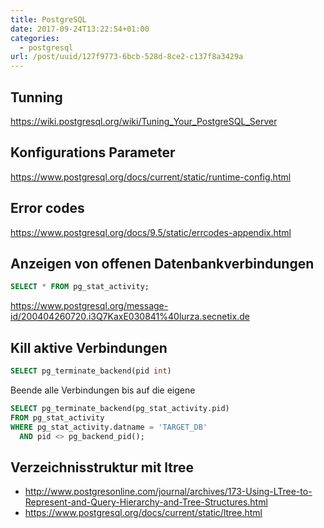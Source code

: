 ```yaml
---
title: PostgreSQL
date: 2017-09-24T13:22:54+01:00
categories:
  - postgresql
url: /post/uuid/127f9773-6bcb-528d-8ce2-c137f8a3429a
---
```


## Tunning

https://wiki.postgresql.org/wiki/Tuning_Your_PostgreSQL_Server

## Konfigurations Parameter

https://www.postgresql.org/docs/current/static/runtime-config.html

## Error codes

https://www.postgresql.org/docs/9.5/static/errcodes-appendix.html

## Anzeigen von offenen Datenbankverbindungen

```sql
SELECT * FROM pg_stat_activity;
```

https://www.postgresql.org/message-id/200404260720.i3Q7KaxE030841%40lurza.secnetix.de

## Kill aktive Verbindungen

```sql
SELECT pg_terminate_backend(pid int)
```

Beende alle Verbindungen bis auf die eigene

```sql
SELECT pg_terminate_backend(pg_stat_activity.pid)
FROM pg_stat_activity
WHERE pg_stat_activity.datname = 'TARGET_DB'
  AND pid <> pg_backend_pid();
```

## Verzeichnisstruktur mit ltree

- http://www.postgresonline.com/journal/archives/173-Using-LTree-to-Represent-and-Query-Hierarchy-and-Tree-Structures.html
- https://www.postgresql.org/docs/current/static/ltree.html
